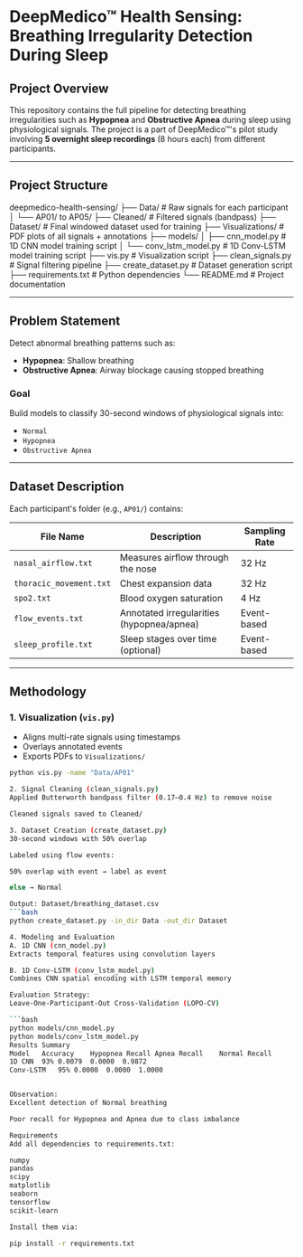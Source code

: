 # DeepMedico™ Health Sensing: Breathing Irregularity Detection During Sleep

## Project Overview

This repository contains the full pipeline for detecting breathing irregularities such as **Hypopnea** and **Obstructive Apnea** during sleep using physiological signals. The project is a part of DeepMedico™'s pilot study involving **5 overnight sleep recordings** (8 hours each) from different participants.

---
## Project Structure
deepmedico-health-sensing/
├── Data/ # Raw signals for each participant
│ └── AP01/ to AP05/
├── Cleaned/ # Filtered signals (bandpass)
├── Dataset/ # Final windowed dataset used for training
├── Visualizations/ # PDF plots of all signals + annotations
├── models/
│ ├── cnn_model.py # 1D CNN model training script
│ └── conv_lstm_model.py # 1D Conv-LSTM model training script
├── vis.py # Visualization script
├── clean_signals.py # Signal filtering pipeline
├── create_dataset.py # Dataset generation script
├── requirements.txt # Python dependencies
└── README.md # Project documentation

---

## Problem Statement

Detect abnormal breathing patterns such as:
- **Hypopnea**: Shallow breathing
- **Obstructive Apnea**: Airway blockage causing stopped breathing

### Goal
Build models to classify 30-second windows of physiological signals into:
- `Normal`
- `Hypopnea`
- `Obstructive Apnea`
---
## Dataset Description

Each participant's folder (e.g., `AP01/`) contains:

| File Name             | Description                                  | Sampling Rate |
|----------------------|----------------------------------------------|---------------|
| `nasal_airflow.txt`  | Measures airflow through the nose            | 32 Hz         |
| `thoracic_movement.txt` | Chest expansion data                        | 32 Hz         |
| `spo2.txt`           | Blood oxygen saturation                      | 4 Hz          |
| `flow_events.txt`    | Annotated irregularities (hypopnea/apnea)   | Event-based   |
| `sleep_profile.txt`  | Sleep stages over time (optional)           | Event-based   |

---

## Methodology

### 1. Visualization (`vis.py`)
- Aligns multi-rate signals using timestamps
- Overlays annotated events
- Exports PDFs to `Visualizations/`

```bash
python vis.py -name "Data/AP01"

2. Signal Cleaning (clean_signals.py)
Applied Butterworth bandpass filter (0.17–0.4 Hz) to remove noise

Cleaned signals saved to Cleaned/

3. Dataset Creation (create_dataset.py)
30-second windows with 50% overlap

Labeled using flow events:

50% overlap with event → label as event

else → Normal

Output: Dataset/breathing_dataset.csv
```bash
python create_dataset.py -in_dir Data -out_dir Dataset

4. Modeling and Evaluation
A. 1D CNN (cnn_model.py)
Extracts temporal features using convolution layers

B. 1D Conv-LSTM (conv_lstm_model.py)
Combines CNN spatial encoding with LSTM temporal memory

Evaluation Strategy:
Leave-One-Participant-Out Cross-Validation (LOPO-CV)

```bash
python models/cnn_model.py
python models/conv_lstm_model.py
Results Summary
Model	Accuracy	Hypopnea Recall	Apnea Recall	Normal Recall
1D CNN	93%	0.0079	0.0000	0.9872
Conv-LSTM	95%	0.0000	0.0000	1.0000


Observation:
Excellent detection of Normal breathing

Poor recall for Hypopnea and Apnea due to class imbalance

Requirements
Add all dependencies to requirements.txt:

numpy
pandas
scipy
matplotlib
seaborn
tensorflow
scikit-learn

Install them via:

pip install -r requirements.txt






